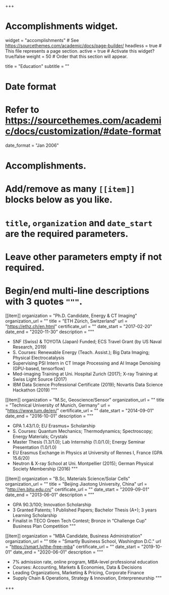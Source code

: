 +++
# Accomplishments widget.
widget = "accomplishments"  # See https://sourcethemes.com/academic/docs/page-builder/
headless = true  # This file represents a page section.
active = true  # Activate this widget? true/false
weight = 50  # Order that this section will appear.

title = "Education"
subtitle = ""

# Date format
#   Refer to https://sourcethemes.com/academic/docs/customization/#date-format
date_format = "Jan 2006"

# Accomplishments.
#   Add/remove as many `[[item]]` blocks below as you like.
#   `title`, `organization` and `date_start` are the required parameters.
#   Leave other parameters empty if not required.
#   Begin/end multi-line descriptions with 3 quotes `"""`.

[[item]]
  organization = "Ph.D. Candidate, Energy & CT Imaging"
  organization_url = ""
  title = "ETH Zürich, Switzerland"
  url = "https://ethz.ch/en.html"
  certificate_url = ""
  date_start = "2017-02-20"
  date_end = "2020-11-30"
  description = """
  * SNF (Swiss) & TOYOTA (Japan) Funded; ECS Travel Grant (by US Naval Research, 2019)
  * S. Courses: Renewable Energy (Teach. Assist.); Big Data Imaging; Physical Electrocatalysis
  * Supervising PSI Intern in CT Image Processing and AI Image Denoising (GPU-based, tensorflow)
  * Med-imaging Training at Uni. Hospital Zurich (2017); X-ray Training at Swiss Light Source (2017)
  * IBM Data Science Professional Certificate (2019); Novartis Data Science Hackathon (2019)
  """

[[item]]
  organization = "M.Sc, Geoscience/Sensor"
  organization_url = ""
  title = "Technical University of Munich, Germany"
  url = "https://www.tum.de/en/"
  certificate_url = ""
  date_start = "2014-09-01"
  date_end = "2016-10-01"
  description = """
  * GPA 1.43/1.0; EU Erasmus+ Scholarship
  * S. Courses: Quantum Mechanics; Thermodynamics; Spectroscopy; Energy Materials; Crystals
  * Master Thesis (1.3/1.0); Lab Internship (1.0/1.0); Energy Seminar Presentation (1.0/1.0)
  * EU Erasmus Exchange in Physics at University of Rennes I, France (GPA 15.6/20)
  * Neutron & X-ray School at Uni. Montpellier (2015); German Physical Society Membership (2016)
  """

[[item]]
  organization = "B.Sc, Materials Science/Solar Cells"
  organization_url = ""
  title = "Beijing Jiaotong University, China"
  url = "http://en.bjtu.edu.cn/"
  certificate_url = ""
  date_start = "2009-09-01"
  date_end = "2013-06-01"
  description = """
  * GPA 90.3/100; Innovation Scholarship
  * 3 Granted Patents; 1 Published Papers; Bachelor Thesis (A+); 3 years Learning Scholarship
  * Finalist in TECO Green Tech Contest; Bronze in “Challenge Cup” Business Plan Competition
  """
 
 [[item]]
  organization = "MBA Candidate, Business Administration"
  organization_url = ""
  title = "Smartly Business School, Washington D.C."
  url = "https://smart.ly/the-free-mba"
  certificate_url = ""
  date_start = "2019-10-01"
  date_end = "2020-06-01"
  description = """
  * 7% admission rate, online program, MBA-level professional education
  * Courses: Accounting, Markets & Economies, Data & Decisions
  * Leading Organizations, Marketing & Pricing, Corporate Finance
  * Supply Chain & Operations, Strategy & Innovation, Enterpreneurship
  """

+++
